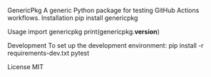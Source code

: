 GenericPkg
A generic Python package for testing GitHub Actions workflows.
Installation
pip install genericpkg

Usage
import genericpkg
print(genericpkg.__version__)

Development
To set up the development environment:
pip install -r requirements-dev.txt
pytest

License
MIT